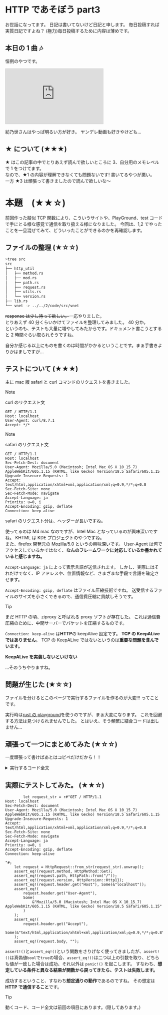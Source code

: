 # HTTP であそぼう part3

お世話になってます。 日記は書いてないけど日記と申します。
毎日投稿すれば実質日記ですよね？ (極力)毎日投稿するために内容は薄めです。

## 本日の 1 曲 🎶

恒例のやつです。

<iframe width="312" height="176" src="https://ext.nicovideo.jp/thumb/sm44052214" scrolling="no" style="border:solid 1px #ccc;" frameborder="0"><a href="https://www.nicovideo.jp/watch/sm44052214">ラ・ラ・ラ・ジャーニー！／紡乃世詞音's</a></iframe>

紡乃世さんはやっぱ明るい方が好き。 ヤンデレ動画も好きやけども...

## ★ について (★★★)

★ はこの記事の中でとりあえず読んで欲しいところに 3、自分用のメモレベルで 1 をつけてます。  
なので、★1 の内容が理解できなくても問題ないです! 書いてるやつが悪い。  
一方 ★3 は頑張って書きましたので読んで欲しいな〜

# 本題　(★★☆)

前回作った擬似 TCP 関数により、こういうサイトや、PlayGround、test コードで手にとる様な感覚で通信を取り扱える様になりました。
今回は、1,2 でやったことを一旦混ぜてみて、どういったことができるのかを再確認します。

## ファイルの整理 (★☆☆)

```bash
>tree src
src
├── http_util
│   ├── method.rs
│   ├── mod.rs
│   ├── path.rs
│   ├── request.rs
│   ├── utils.rs
│   └── version.rs
├── lib.rs
└── vnet -> ../../2/code/src/vnet
```

~~response は少し待って欲しい。~~一応やりました。  
とりあえず 40 分くらいかけてファイルを整理してみました。 40 分か。  
というのも、テストも大量に増やしてみたからです。ドキュメント書こうとすると 2 時間ぐらい取られそうですね。

自分か感じる以上にものを書くのは時間がかかるということです。まぁ手書きよりかはましですが...

## テストについて (★★★)

主に mac 版 safari と curl コマンドのリクエストを書きました。

> [!NOTE]
> curl のリクエスト文
>
> ```
> GET / HTTP/1.1
> Host: localhost
> User-Agent: curl/8.7.1
> Accept: */*
> ```

> [!NOTE]
> safari のリクエスト文
>
> ```
> GET / HTTP/1.1
> Host: localhost
> Sec-Fetch-Dest: document
> User-Agent: Mozilla/5.0 (Macintosh; Intel Mac OS X 10_15_7) AppleWebKit/605.1.15 (KHTML, like Gecko) Version/18.5 Safari/605.1.15
> Upgrade-Insecure-Requests: 1
> Accept: text/html,application/xhtml+xml,application/xml;q=0.9,*/*;q=0.8
> Sec-Fetch-Site: none
> Sec-Fetch-Mode: navigate
> Accept-Language: ja
> Priority: u=0, i
> Accept-Encoding: gzip, deflate
> Connection: keep-alive
> ```

safari のリクエスト分は、ヘッダーが長いですね。

使ってるのは M4 mac なのですが、Intel Mac となっているのが興味深いですね。 KHTML は KDE プロジェクトのやつですね。  
また、firefox 開発元の Mozilla/5.0 というの興味深いです。 User-Agent は何でアクセスしているかではなく、**なんのフレームワークに対応しているか書かれていると感じますね。**

`Accept-Language: ja` によって表示言語が送信されます。 しかし、実際にはそれだけでなく、IP アドレスや、位置情報など、さまざまな手段で言語を確定させます。

`Accept-Encoding: gzip, deflate` はファイル圧縮技術ですね。 送受信するファイルのサイズを小さくできるので、通信費圧縮に貢献しそうです。

> [!TIP]
> まだ HTTP の頃、ziproxy と呼ばれる proxy ソフトが存在した。 これは通信費圧縮のために、中間サーバーでパケットを圧縮するものです。

`Connection: keep-alive` は**HTTP**の keepAlive 設定です。 **TCP の KeepALive ではありません**。 TCP の KeepALive ではないというのは**重要な問題を含んでいます。**

**KeepALive を実装しないといけない**

...そのうちやりますね。

## 問題が生じた (★☆☆)

ファイルを分けるとこのページで実行するファイルを作るのが大変!!!
ってことです。

実行時は[rust の playground](https://play.rust-lang.org/)を使うのですが、まぁ大変になります。
これを回避する方法は見つけられませんでした。 とはいえ、そう頻繁に結合コードは出しません...

## 頑張って一つにまとめてみた (★☆☆)

一度頑張って書けばあとはコピペだけだから！！

<details><summary> 実行するコード全文 </summary>

```rust
# use std::{collections::HashMap, fmt};
#
// method
{{#include ./../code/src/http_util/method/mod.rs:6:}}
// path
{{#include ./../code/src/http_util/path/mod.rs:6:}}
// version
{{#include ./../code/src/http_util/version/mod.rs:6:}}
// utils
{{#include ./../code/src/http_util/utils/mod.rs:3:}}
// request
{{#include ./../code/src/http_util/request/mod.rs:3:}}

fn main() {
        let request_str = r#"GET / HTTP/1.1
Host: localhost
Sec-Fetch-Dest: document
User-Agent: Mozilla/5.0 (Macintosh; Intel Mac OS X 10_15_7) AppleWebKit/605.1.15 (KHTML, like Gecko) Version/18.5 Safari/605.1.15
Upgrade-Insecure-Requests: 1
Accept: text/html,application/xhtml+xml,application/xml;q=0.9,*/*;q=0.8
Sec-Fetch-Site: none
Sec-Fetch-Mode: navigate
Accept-Language: ja
Priority: u=0, i
Accept-Encoding: gzip, deflate
Connection: keep-alive

"#;
    let request = HttpRequest::from_str(request_str).unwrap();
    assert_eq!(request.method, HttpMethod::Get);
    assert_eq!(request.path, HttpPath::from("/"));
    assert_eq!(request.version, HttpVersion::Http11);
    assert_eq!(request.header.get("Host"), Some(&"localhost"));
    assert_eq!(
        request.header.get("User-Agent"),
        Some(
            &"Mozilla/5.0 (Macintosh; Intel Mac OS X 10_15_7) AppleWebKit/605.1.15 (KHTML, like Gecko) Version/18.5 Safari/605.1.15"
        )
    );
    assert_eq!(
        request.header.get("Accept"),
        Some(&"text/html,application/xhtml+xml,application/xml;q=0.9,*/*;q=0.8")
    );
    assert_eq!(request.body, "");
}
```

</details>

## 実際にテストしてみた。 (★★☆)

```rust, ignore
        let request_str = r#"GET / HTTP/1.1
Host: localhost
Sec-Fetch-Dest: document
User-Agent: Mozilla/5.0 (Macintosh; Intel Mac OS X 10_15_7) AppleWebKit/605.1.15 (KHTML, like Gecko) Version/18.5 Safari/605.1.15
Upgrade-Insecure-Requests: 1
Accept: text/html,application/xhtml+xml,application/xml;q=0.9,*/*;q=0.8
Sec-Fetch-Site: none
Sec-Fetch-Mode: navigate
Accept-Language: ja
Priority: u=0, i
Accept-Encoding: gzip, deflate
Connection: keep-alive

"#;
    let request = HttpRequest::from_str(request_str).unwrap();
    assert_eq!(request.method, HttpMethod::Get);
    assert_eq!(request.path, HttpPath::from("/"));
    assert_eq!(request.version, HttpVersion::Http11);
    assert_eq!(request.header.get("Host"), Some(&"localhost"));
    assert_eq!(
        request.header.get("User-Agent"),
        Some(
            &"Mozilla/5.0 (Macintosh; Intel Mac OS X 10_15_7) AppleWebKit/605.1.15 (KHTML, like Gecko) Version/18.5 Safari/605.1.15"
        )
    );
    assert_eq!(
        request.header.get("Accept"),
        Some(&"text/html,application/xhtml+xml,application/xml;q=0.9,*/*;q=0.8")
    );
    assert_eq!(request.body, "");
```

`assert!()`と`assert_eq!()`という関数をさりげなく使ってきましたが、`assert!()`は真偽値`bool`で`true`の場合、`assert_eq!()`は二つ以上の引数を取り、どちらも値が一致した場合は成功、それ以外は `panic!()` を起こします。
すなわち、**想定している条件と異なる結果が関数から戻ってきたら、テストは失敗します。**

成功するということ、すなわち**想定通りの動作**であるのですね。 その想定は**HTTP で通信すること**です。

> [!TIP]
> 動くコード、コード全文は前回の項目にあります。(隠してあります。)

##
